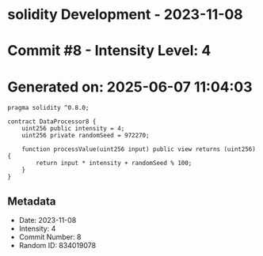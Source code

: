﻿# solidity Development - 2023-11-08
# Commit #8 - Intensity Level: 4
# Generated on: 2025-06-07 11:04:03
```solidity
pragma solidity ^0.8.0;

contract DataProcessor8 {
    uint256 public intensity = 4;
    uint256 private randomSeed = 972270;

    function processValue(uint256 input) public view returns (uint256) {
        return input * intensity + randomSeed % 100;
    }
}
```
## Metadata
- Date: 2023-11-08
- Intensity: 4
- Commit Number: 8
- Random ID: 834019078
